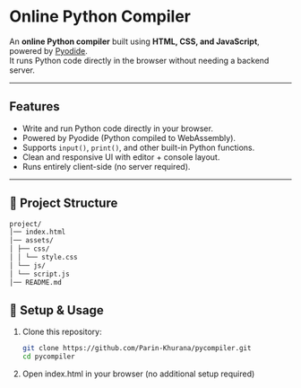 #  Online Python Compiler 

An **online Python compiler** built using **HTML, CSS, and JavaScript**, powered by [Pyodide](https://pyodide.org/).  
It runs Python code directly in the browser without needing a backend server.  

---

## Features
-  Write and run Python code directly in your browser.  
-  Powered by Pyodide (Python compiled to WebAssembly).  
-  Supports `input()`, `print()`, and other built-in Python functions.  
-  Clean and responsive UI with editor + console layout.  
-  Runs entirely client-side (no server required).  

---

## 📂 Project Structure
```bash
project/
│── index.html
│── assets/
│ ├── css/
│ │ └── style.css 
│ └── js/
│ └── script.js 
│── README.md 


```

## 🔧 Setup & Usage
1. Clone this repository:
   ```bash
   git clone https://github.com/Parin-Khurana/pycompiler.git
   cd pycompiler
2. Open index.html in your browser (no additional setup required)

